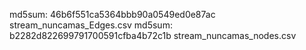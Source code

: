 md5sum: 46b6f551ca5364bbb90a0549ed0e87ac  stream_nuncamas_Edges.csv
md5sum: b2282d822699791700591cfba4b72c1b  stream_nuncamas_nodes.csv

